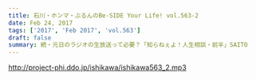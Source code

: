```yaml
---
title: 石川・ホンマ・ぶるんのBe-SIDE Your Life! vol.563-2
date: Feb 24, 2017
tags: ['2017', 'Feb 2017', 'vol.563']
draft: false
summary: 続・元日のラジオの生放送って必要？「知らねぇよ！人生相談・前半」SAITO
---
```


http://project-phi.ddo.jp/ishikawa/ishikawa563_2.mp3

